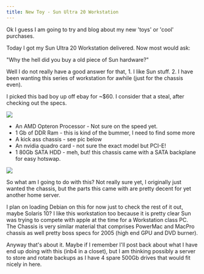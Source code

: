 ```yaml
---
title: New Toy - Sun Ultra 20 Workstation
---
```

Ok I guess I am going to try and blog about my new 'toys' or 'cool' purchases. 

Today I got my Sun Ultra 20 Workstation delivered.  Now most would ask:

"Why the hell did you buy a old piece of Sun hardware?"

Well I do not really have a good answer for that, 1.  I like Sun stuff. 2.  I have been wanting this series of workstation for awhile (just for the chassis even).

I picked this bad boy up off ebay for ~$60.  I consider that a steal, after checking out the specs.

![](http://bananafish.in/files/img/blog/ultra20-1.jpg)

* An AMD Opteron Processor - Not sure on the speed yet.
* 1 Gb of DDR Ram - this is kind of the bummer, I need to find some more
* A kick ass chassis - see pic below
* An nvidia quadro card - not sure the exact model but PCI-E!
* 1 80Gb SATA HDD - meh, but! this chassis came with a SATA backplane for easy hotswap.


![](http://bananafish.in/files/img/blog/ultra20-2.jpg)

So what am I going to do with this? Not really sure yet, I originally just wanted the chassis, but the parts this came with are pretty decent for yet another home server.

I plan on loading Debian on this for now just to check the rest of it out, maybe Solaris 10?  I like this workstation too because it is pretty clear Sun was trying to compete with apple at the time for a Workstation class PC.  The Chassis is very similar material that comprises PowerMac and MacPro chassis as well pretty boss specs for 2005 (high end GPU and DVD burner).

Anyway that's about it.  Maybe if I remember I'll post back about what I have end up doing with this (inb4 in a closet), but I am thinking possibly a server to store and rotate backups as I have 4 spare 500Gb drives that would fit nicely in here.

